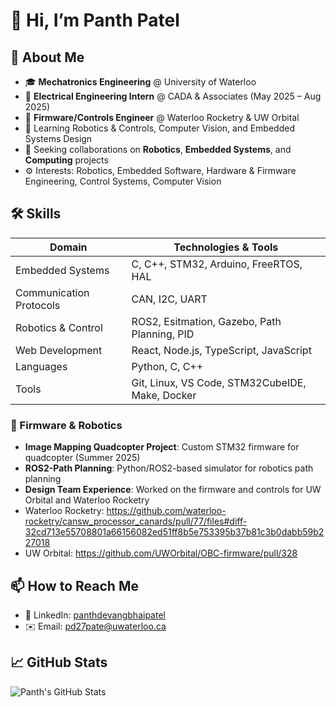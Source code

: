 # 👋 Hi, I’m Panth Patel

## 📖 About Me
- 🎓 **Mechatronics Engineering** @ University of Waterloo
- 💼 **Electrical Engineering Intern** @ CADA & Associates (May 2025 – Aug 2025)
- 🤖 **Firmware/Controls Engineer** @ Waterloo Rocketry & UW Orbital
- 🌱 Learning Robotics & Controls, Computer Vision, and Embedded Systems Design
- 👯 Seeking collaborations on **Robotics**, **Embedded Systems**, and **Computing** projects
- ⚙️ Interests: Robotics, Embedded Software, Hardware & Firmware Engineering, Control Systems, Computer Vision

## 🛠️ Skills
| **Domain**               | **Technologies & Tools**                       |
|--------------------------|------------------------------------------------|
| Embedded Systems         | C, C++, STM32, Arduino, FreeRTOS, HAL          |
| Communication Protocols  | CAN, I2C, UART                                 |
| Robotics & Control       | ROS2, Esitmation, Gazebo, Path Planning, PID   |
| Web Development          | React, Node.js, TypeScript, JavaScript         |
| Languages                | Python, C, C++                                 |
| Tools                    | Git, Linux, VS Code, STM32CubeIDE, Make, Docker|

### 📡 Firmware & Robotics
- **Image Mapping Quadcopter Project**: Custom STM32 firmware for quadcopter (Summer 2025)
- **ROS2-Path Planning**: Python/ROS2-based simulator for robotics path planning
- **Design Team Experience**: Worked on the firmware and controls for UW Orbital and Waterloo Rocketry
- Waterloo Rocketry: https://github.com/waterloo-rocketry/cansw_processor_canards/pull/77/files#diff-32cd713e55708801a66156082ed51ff8b5e753395b37b81c3b0dabb59b227018
- UW Orbital: https://github.com/UWOrbital/OBC-firmware/pull/328 

## 📫 How to Reach Me
- 🔗 LinkedIn: [panthdevangbhaipatel](https://www.linkedin.com/in/panthdevangbhaipatel)
- ✉️ Email: pd27pate@uwaterloo.ca

## 📈 GitHub Stats
![Panth's GitHub Stats](https://github-readme-stats.vercel.app/api?username=panthpatel2016&show_icons=true&theme=default)

